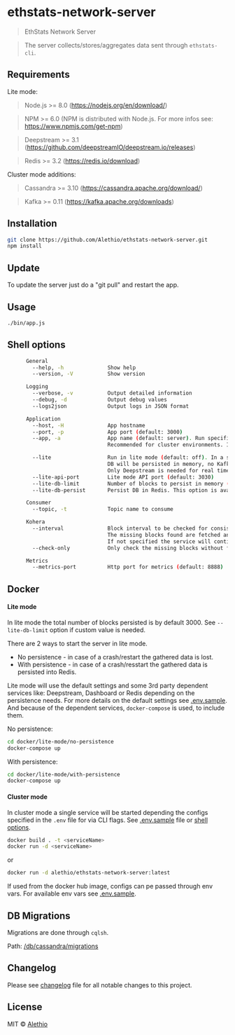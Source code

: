 # ethstats-network-server

> EthStats Network Server

> The server collects/stores/aggregates data sent through `ethstats-cli`.

## Requirements

Lite mode:

> Node.js >= 8.0 (https://nodejs.org/en/download/)

> NPM >= 6.0 (NPM is distributed with Node.js. For more infos see: https://www.npmjs.com/get-npm)

> Deepstream >= 3.1 (https://github.com/deepstreamIO/deepstream.io/releases)

> Redis >= 3.2 (https://redis.io/download)

Cluster mode additions:

> Cassandra >= 3.10 (https://cassandra.apache.org/download/)

> Kafka >= 0.11 (https://kafka.apache.org/downloads)

## Installation

```sh
git clone https://github.com/Alethio/ethstats-network-server.git
npm install
```

## Update

To update the server just do a "git pull" and restart the app.

## Usage

```sh
./bin/app.js
```

## Shell options

```sh
      General
        --help, -h              Show help
        --version, -V           Show version

      Logging
        --verbose, -v           Output detailed information
        --debug, -d             Output debug values
        --logs2json             Output logs in JSON format

      Application
        --host, -H              App hostname
        --port, -p              App port (default: 3000)
        --app, -a               App name (default: server). Run specific app as separate service (Available: server|consumer|api|configurator|kohera).
                                Recommended for cluster environments. If --lite is specified, this option is ignored.

        --lite                  Run in lite mode (default: off). In a single instance will be started all necessary services (server, consumer, api).
                                DB will be persisted in memory, no Kafka needed for queuing and no Redis for caching.
                                Only Deepstream is needed for real time data reporting in the front end application.
        --lite-api-port         Lite mode API port (default: 3030)
        --lite-db-limit         Number of blocks to persist in memory (default: 3000).
        --lite-db-persist       Persist DB in Redis. This option is available only in lite mode and consistent with --lite-db-limit (default: off).

      Consumer
        --topic, -t             Topic name to consume

      Kohera
        --interval              Block interval to be checked for consistency. Value format: "start:end"
                                The missing blocks found are fetched and sent to the consumer.
                                If not specified the service will continuously check the consistency.
        --check-only            Only check the missing blocks without fetching the data.

      Metrics
        --metrics-port          Http port for metrics (default: 8888)
```

## Docker

#### Lite mode

In lite mode the total number of blocks persisted is by default 3000. See `--lite-db-limit` option if custom value is needed.

There are 2 ways to start the server in lite mode.
 - No persistence - in case of a crash/restart the gathered data is lost.
 - With persistence - in case of a crash/resstart the gathered data is persisted into Redis.

Lite mode will use the default settings and some 3rd party dependent services like: Deepstream, Dashboard or Redis depending on the persistence needs.
For more details on the default settings see [.env.sample](https://github.com/Alethio/ethstats-network-server/tree/master/.env.sample).
And because of the dependent services, `docker-compose` is used, to include them.

No persistence:
```sh
cd docker/lite-mode/no-persistence
docker-compose up
```

With persistence:
```sh
cd docker/lite-mode/with-persistence
docker-compose up
```

#### Cluster mode

In cluster mode a single service will be started depending the configs specified in the `.env` file for via CLI flags. See [.env.sample](https://github.com/Alethio/ethstats-network-server/tree/master/.env.sample) file or [shell options](#shell-options).

```sh
docker build . -t <serviceName>
docker run -d <serviceName>
```
or
```sh
docker run -d alethio/ethstats-network-server:latest
```
If used from the docker hub image, configs can pe passed through env vars. For available env vars see [.env.sample](https://github.com/Alethio/ethstats-network-server/tree/master/.env.sample).

## DB Migrations

Migrations are done through `cqlsh`.

Path: [/db/cassandra/migrations](https://github.com/Alethio/ethstats-network-server/tree/master/db/cassandra/migrations)

## Changelog

Please see [changelog](CHANGELOG.md) file for all notable changes to this project.

## License

MIT &copy; [Alethio](https://aleth.io)
